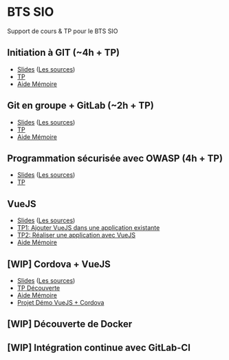 # BTS SIO

Support de cours &amp; TP pour le BTS SIO

## Initiation à GIT (~4h + TP)
- [Slides](https://rawgit.com/c4software/bts/master/cours/git/) ([Les sources](cours/git))
- [TP](https://github.com/c4software/bts/blob/master/tp/git_initiation/README.md)
- [Aide Mémoire](https://github.com/c4software/cheatsheet/blob/master/git/README.md)

## Git en groupe + GitLab (~2h + TP)
- [Slides](https://rawgit.com/c4software/bts/master/cours/gitlab/) ([Les sources](cours/gitlab))
- [TP](https://github.com/c4software/bts/blob/master/tp/gitlab/README.md)
- [Aide Mémoire](https://github.com/c4software/cheatsheet/blob/master/git/README.md)


## Programmation sécurisée avec OWASP (4h + TP)
- [Slides](https://rawgit.com/c4software/bts/master/cours/securite_applications_web/) ([Les sources](cours/securite_applications_web))
- [TP](https://github.com/c4software/bts/blob/master/tp/securite/README.md)

## VueJS
- [Slides](https://rawgit.com/c4software/bts/master/cours/vuejs/) ([Les sources](cours/vuejs))
- [TP1: Ajouter VueJS dans une application existante](tp/vuejs/tp1.md)
- [TP2: Réaliser une application avec VueJS](tp/vuejs/tp2.md)
- [Aide Mémoire](https://github.com/c4software/cheatsheet/blob/master/vuejs/README.md)

## [WIP] Cordova + VueJS

- [Slides](https://rawgit.com/c4software/bts/master/cours/cordova/) ([Les sources](cours/cordova))
- [TP Découverte](https://github.com/c4software/bts/blob/master/tp/cordova/decouverte.md)
- [Aide Mémoire](https://github.com/c4software/cheatsheet/blob/master/cordova/README.md)
- [Projet Démo VueJS + Cordova](https://github.com/c4software/vuejs-cordova-sample)

## [WIP] Découverte de Docker

## [WIP] Intégration continue avec GitLab-CI
